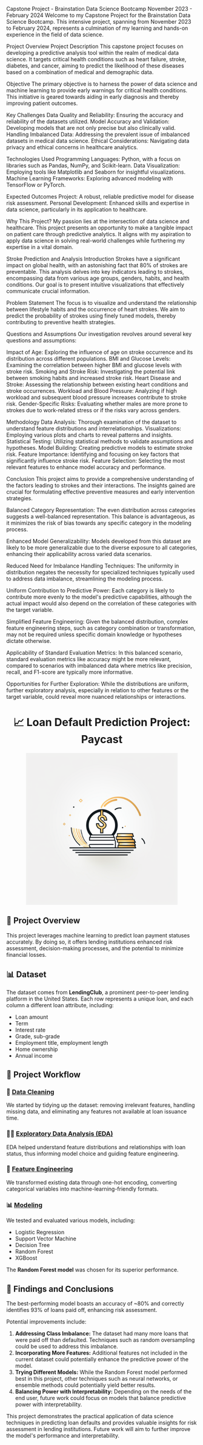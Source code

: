 Capstone Project - Brainstation Data Science Bootcamp
November 2023 - February 2024
Welcome to my Capstone Project for the Brainstation Data Science Bootcamp. This intensive project, spanning from November 2023 to February 2024, represents a culmination of my learning and hands-on experience in the field of data science.

Project Overview
Project Description
This capstone project focuses on developing a predictive analysis tool within the realm of medical data science. It targets critical health conditions such as heart failure, stroke, diabetes, and cancer, aiming to predict the likelihood of these diseases based on a combination of medical and demographic data.

Objective
The primary objective is to harness the power of data science and machine learning to provide early warnings for critical health conditions. This initiative is geared towards aiding in early diagnosis and thereby improving patient outcomes.

Key Challenges
Data Quality and Reliability: Ensuring the accuracy and reliability of the datasets utilized.
Model Accuracy and Validation: Developing models that are not only precise but also clinically valid.
Handling Imbalanced Data: Addressing the prevalent issue of imbalanced datasets in medical data science.
Ethical Considerations: Navigating data privacy and ethical concerns in healthcare analytics.

Technologies Used
Programming Languages: Python, with a focus on libraries such as Pandas, NumPy, and Scikit-learn.
Data Visualization: Employing tools like Matplotlib and Seaborn for insightful visualizations.
Machine Learning Frameworks: Exploring advanced modeling with TensorFlow or PyTorch.

Expected Outcomes
Project: A robust, reliable predictive model for disease risk assessment.
Personal Development: Enhanced skills and expertise in data science, particularly in its application to healthcare.

Why This Project?
My passion lies at the intersection of data science and healthcare. This project presents an opportunity to make a tangible impact on patient care through predictive analytics. It aligns with my aspiration to apply data science in solving real-world challenges while furthering my expertise in a vital domain.


Stroke Prediction and Analysis
Introduction
Strokes have a significant impact on global health, with an astonishing fact that 80% of strokes are preventable. This analysis delves into key indicators leading to strokes, encompassing data from various age groups, genders, habits, and health conditions. Our goal is to present intuitive visualizations that effectively communicate crucial information.


Problem Statement
The focus is to visualize and understand the relationship between lifestyle habits and the occurrence of heart strokes. We aim to predict the probability of strokes using finely tuned models, thereby contributing to preventive health strategies.


Questions and Assumptions
Our investigation revolves around several key questions and assumptions:


Impact of Age: Exploring the influence of age on stroke occurrence and its distribution across different populations.
BMI and Glucose Levels: Examining the correlation between higher BMI and glucose levels with stroke risk.
Smoking and Stroke Risk: Investigating the potential link between smoking habits and increased stroke risk.
Heart Disease and Stroke: Assessing the relationship between existing heart conditions and stroke occurrences.
Workload and Blood Pressure: Analyzing if high workload and subsequent blood pressure increases contribute to stroke risk.
Gender-Specific Risks: Evaluating whether males are more prone to strokes due to work-related stress or if the risks vary across genders.

Methodology
Data Analysis: Thorough examination of the dataset to understand feature distributions and interrelationships.
Visualizations: Employing various plots and charts to reveal patterns and insights.
Statistical Testing: Utilizing statistical methods to validate assumptions and hypotheses.
Model Building: Creating predictive models to estimate stroke risk.
Feature Importance: Identifying and focusing on key factors that significantly influence stroke risk.
Feature Selection: Selecting the most relevant features to enhance model accuracy and performance.

Conclusion
This project aims to provide a comprehensive understanding of the factors leading to strokes and their interactions. The insights gained are crucial for formulating effective preventive measures and early intervention strategies.

Balanced Category Representation: The even distribution across categories suggests a well-balanced representation. This balance is advantageous, as it minimizes the risk of bias towards any specific category in the modeling process.

Enhanced Model Generalizability: Models developed from this dataset are likely to be more generalizable due to the diverse exposure to all categories, enhancing their applicability across varied data scenarios.

Reduced Need for Imbalance Handling Techniques: The uniformity in distribution negates the necessity for specialized techniques typically used to address data imbalance, streamlining the modeling process.

Uniform Contribution to Predictive Power: Each category is likely to contribute more evenly to the model's predictive capabilities, although the actual impact would also depend on the correlation of these categories with the target variable.

Simplified Feature Engineering: Given the balanced distribution, complex feature engineering steps, such as category combination or transformation, may not be required unless specific domain knowledge or hypotheses dictate otherwise.

Applicability of Standard Evaluation Metrics: In this balanced scenario, standard evaluation metrics like accuracy might be more relevant, compared to scenarios with imbalanced data where metrics like precision, recall, and F1-score are typically more informative.

Opportunities for Further Exploration: While the distributions are uniform, further exploratory analysis, especially in relation to other features or the target variable, could reveal more nuanced relationships or interactions.


<div align="center">

# 📈 Loan Default Prediction Project: Paycast

<img align="center" src="https://github.com/rachellliao/loan-default-prediction/blob/98162956ba8f0143e2b5a6c7752c3a14b0149be9/Paycast%20Logo.png" title="Paycast" alt="Paycast" width="400" height="400"> 

</div>

## 🎯 Project Overview

This project leverages machine learning to predict loan payment statuses accurately. By doing so, it offers lending institutions enhanced risk assessment, decision-making processes, and the potential to minimize financial losses.

## 📊 Dataset

The dataset comes from **LendingClub**, a prominent peer-to-peer lending platform in the United States. Each row represents a unique loan, and each column a different loan attribute, including:
- Loan amount
- Term
- Interest rate
- Grade, sub-grade
- Employment title, employment length
- Home ownership
- Annual income

## 🚀 Project Workflow

### 🧹 [Data Cleaning](https://github.com/rachellliao/loan-default-prediction/blob/2e01b69b68ba27228ba69b5b7e328b89e5373cc0/1.%20data_cleaning.ipynb)
We started by tidying up the dataset: removing irrelevant features, handling missing data, and eliminating any features not available at loan issuance time.

### 🕵️‍♂️ [Exploratory Data Analysis (EDA)](https://github.com/rachellliao/loan-default-prediction/blob/2e01b69b68ba27228ba69b5b7e328b89e5373cc0/2.%20EDA.ipynb)
EDA helped understand feature distributions and relationships with loan status, thus informing model choice and guiding feature engineering.

### 🧠 [Feature Engineering](https://github.com/rachellliao/loan-default-prediction/blob/2e01b69b68ba27228ba69b5b7e328b89e5373cc0/3.%20feature_engineering.ipynb)
We transformed existing data through one-hot encoding, converting categorical variables into machine-learning-friendly formats.

### 📊 [Modeling](https://github.com/rachellliao/loan-default-prediction/blob/ed9ca37c0e91f0eb600b2ede8dc56de457491cf8/4.%20modeling.ipynb)
We tested and evaluated various models, including:
- Logistic Regression
- Support Vector Machine
- Decision Tree
- Random Forest
- XGBoost

The **Random Forest model** was chosen for its superior performance.

## 📝 Findings and Conclusions
The best-performing model boasts an accuracy of ~80% and correctly identifies 93% of loans paid off, enhancing risk assessment.

Potential improvements include:
1. **Addressing Class Imbalance:** The dataset had many more loans that were paid off than defaulted. Techniques such as random oversampling could be used to address this imbalance.
2. **Incorporating More Features:** Additional features not included in the current dataset could potentially enhance the predictive power of the model.
3. **Trying Different Models:** While the Random Forest model performed best in this project, other techniques such as neural networks, or ensemble methods could potentially yield better results.
4. **Balancing Power with Interpretability:** Depending on the needs of the end user, future work could focus on models that balance predictive power with interpretability.


This project demonstrates the practical application of data science techniques in predicting loan defaults and provides valuable insights for risk assessment in lending institutions. Future work will aim to further improve the model's performance and interpretability.

